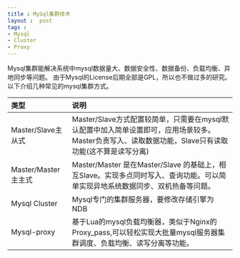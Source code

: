 ```yaml
---
title : MySql集群技术
layout :  post
tags : 
- Mysql
- Cluster
- Proxy
---
```

Mysql集群能解决系统中mysql数据量大、数据安全性、数据备份、负载均衡、异地同步等问题。
由于Mysql的License后期全部是GPL，所以也不做过多的研究。
以下介绍几种常见的mysql集群方式。

类型			     | 说明  			                                                                                                                                    |
:--------------------|:-----------------------------------------------------------------------------------------------------------------------------------------------------|
 Master/Slave主从式  | Master/Slave方式配置较简单，只需要在mysql默认配置中加入简单设置即可，应用场景较多。Master负责写入、读取数据功能，Slave只有读取功能(这不算是读写分离) |
 Master/Master主主式 | Master/Master 是在Master/Slave 的基础上，相互Slave。实现多点同时写入、查询功能。可以简单实现异地系统数据同步、双机热备等问题。                       |
 Mysql Cluster		 | Mysql专门的集群服务器，要修改存储引擎为NDB																										    |
 Mysql-proxy		 | 基于Lua的mysql负载均衡器，类似于Nginx的Proxy_pass,可以轻松实现大批量mysql服务器集群调度、负载均衡、读写分离等功能。								    |
